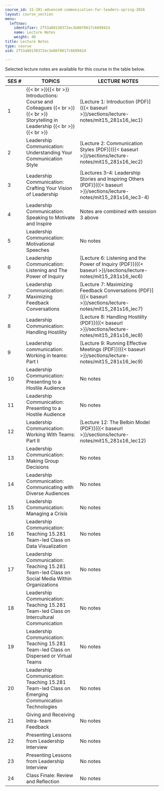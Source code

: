 ```yaml
---
course_id: 15-281-advanced-communication-for-leaders-spring-2016
layout: course_section
menu:
  leftnav:
    identifier: 2f53a89130372ec3e86f0617c669942d
    name: Lecture Notes
    weight: 40
title: Lecture Notes
type: course
uid: 2f53a89130372ec3e86f0617c669942d

---
```


Selected lecture notes are available for this course in the table below.

| SES # | TOPICS | LECTURE NOTES |
| --- | --- | --- |
| 1 |  {{< br >}}{{< br >}} Introductions: Course and Colleagues {{< br >}}{{< br >}} Storytelling in Leadership {{< br >}}{{< br >}}  | [Lecture 1: Introduction (PDF)]({{< baseurl >}}/sections/lecture-notes/mit15_281s16_lec1) |
| 2 | Leadership Communication: Understanding Your Communication Style | [Lecture 2: Communication Styles (PDF)]({{< baseurl >}}/sections/lecture-notes/mit15_281s16_lec2) |
| 3 | Leadership Communication: Crafting Your Vision of Leadership | [Lectures 3–4: Leadership Stories and Inspiring Others (PDF)]({{< baseurl >}}/sections/lecture-notes/mit15_281s16_lec3-4) |
| 4 | Leadership Communication: Speaking to Motivate and Inspire | Notes are combined with session 3 above |
| 5 | Leadership Communication: Motivational Speeches | No notes |
| 6 | Leadership Communication: Listening and The Power of Inquiry | [Lecture 6: Listening and the Power of Inquiry (PDF)]({{< baseurl >}}/sections/lecture-notes/mit15_281s16_lec6) |
| 7 | Leadership Communication: Maximizing Feedback Conversations | [Lecture 7: Maximizing Feedback Conversations (PDF)]({{< baseurl >}}/sections/lecture-notes/mit15_281s16_lec7) |
| 8 | Leadership Communication: Handling Hostility | [Lecture 8: Handling Hostility (PDF)]({{< baseurl >}}/sections/lecture-notes/mit15_281s16_lec8) |
| 9 | Leadership communication: Working in teams: Part I | [Lecture 9: Running Effective Meetings (PDF)]({{< baseurl >}}/sections/lecture-notes/mit15_281s16_lec9) |
| 10 | Leadership Communication: Presenting to a Hostile Audience | No notes |
| 11 | Leadership Communication: Presenting to a Hostile Audience | No notes |
| 12 | Leadership Communication: Working With Teams: Part II | [Lecture 12: The Belbin Model (PDF)]({{< baseurl >}}/sections/lecture-notes/mit15_281s16_lec12) |
| 13 | Leadership Communication: Making Group Decisions | No notes |
| 14 | Leadership Communication: Communicating with Diverse Audiences | No notes |
| 15 | Leadership Communication: Managing a Crisis | No notes |
| 16 | Leadership Communication: Teaching 15.281 Team-led Class on Data Visualization | No notes |
| 17 | Leadership Communication: Teaching 15.281 Team-led Class on Social Media Within Organizations | No notes |
| 18 | Leadership Communication: Teaching 15.281 Team-led Class on Intercultural Communication | No notes |
| 19 | Leadership Communication: Teaching 15.281 Team-led Class on Dispersed or Virtual Teams | No notes |
| 20 | Leadership Communication: Teaching 15.281 Team-led Class on Emerging Communication Technologies | No notes |
| 21 | Giving and Receiving Intra-team Feedback | No notes |
| 22 | Presenting Lessons from Leadership Interview | No notes |
| 23 | Presenting Lessons from Leadership Interview | No notes |
| 24 | Class Finale: Review and Reflection | No notes